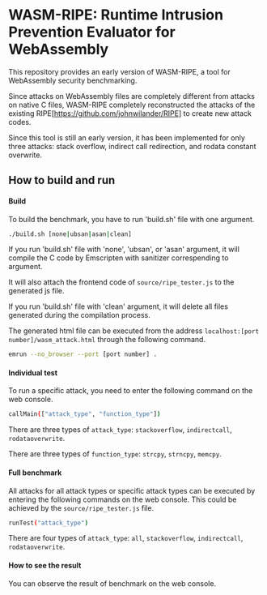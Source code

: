# WASM-RIPE: Runtime Intrusion Prevention Evaluator for WebAssembly
This repository provides an early version of WASM-RIPE, a tool for WebAssembly security benchmarking.

Since attacks on WebAssembly files are completely different from attacks on native C files, WASM-RIPE completely reconstructed the attacks of the existing RIPE[https://github.com/johnwilander/RIPE] to create new attack codes.

Since this tool is still an early version, it has been implemented for only three attacks: stack overflow, indirect call redirection, and rodata constant overwrite.

## How to build and run
#### Build
To build the benchmark, you have to run 'build.sh' file with one argument.

```bash
./build.sh [none|ubsan|asan|clean]
```

If you run 'build.sh' file with 'none', 'ubsan', or 'asan' argument, it will compile the C code by Emscripten with sanitizer correspending to argument.

It will also attach the frontend code of `source/ripe_tester.js` to the generated js file.

If you run 'build.sh' file with 'clean' argument, it will delete all files generated during the compilation process.

The generated html file can be executed from the address `localhost:[port number]/wasm_attack.html` through the following command.

```bash
emrun --no_browser --port [port number] .
```

#### Individual test
To run a specific attack, you need to enter the following command on the web console.

```bash
callMain(["attack_type", "function_type"])
```

There are three types of `attack_type`: `stackoverflow`, `indirectcall`, `rodataoverwrite`.

There are three types of `function_type`: `strcpy`, `strncpy`, `memcpy`.

#### Full benchmark
All attacks for all attack types or specific attack types can be executed by entering the following commands on the web console.
This could be achieved by the `source/ripe_tester.js` file.

```bash
runTest("attack_type")
```
There are four types of `attack_type`: `all`, `stackoverflow`, `indirectcall`, `rodataoverwrite`.

#### How to see the result
You can observe the result of benchmark on the web console.
